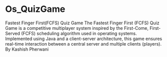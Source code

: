 # Os_QuizGame
Fastest Finger First(FCFS) Quiz Game
The Fastest Finger First (FCFS) Quiz Game is a competitive multiplayer system inspired by the First-Come, First-Served (FCFS) scheduling algorithm used in operating systems. 
Implemented using Java and a client-server architecture, this game ensures real-time interaction between a central server and multiple clients (players). 
<br>
By Kashish Pherwani
